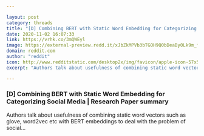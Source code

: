 ```yaml
---

layout: post
category: threads
title: "[D] Combining BERT with Static Word Embedding for Categorizing Social Media"
date: 2020-11-02 16:07:33
link: https://vrhk.co/3mQWEyl
image: https://external-preview.redd.it/xJbZkMPVb3bTGOH9Q0bDeaBy0Lk9m_fY8YEWOwQLJ7Q.jpg?width=480&height=251.308900524&auto=webp&crop=480:251.308900524,smart&s=b9807ed089cf4e13c4a05ae9282abeaaab6c4a62
domain: reddit.com
author: "reddit"
icon: http://www.redditstatic.com/desktop2x/img/favicon/apple-icon-57x57.png
excerpt: "Authors talk about usefulness of combining static word vectors such as glove, word2vec etc with BERT embeddings to deal with the problem of social..."

---
```


### [D] Combining BERT with Static Word Embedding for Categorizing Social Media | Research Paper summary

Authors talk about usefulness of combining static word vectors such as glove, word2vec etc with BERT embeddings to deal with the problem of social...